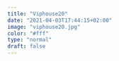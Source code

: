 ```yaml
---
title: "Viphouse20"
date: "2021-04-03T17:44:15+02:00"
image: "viphouse20.jpg"
color: "#fff"
type: "normal"
draft: false
---
```

